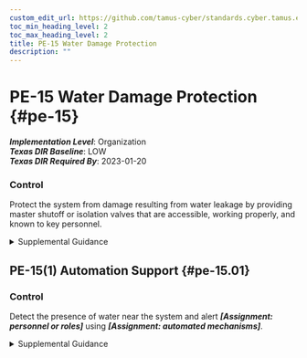 ```yaml
---
custom_edit_url: https://github.com/tamus-cyber/standards.cyber.tamus.edu/tree/main/static/content/tamus.edu/TAMUS_profile.xml
toc_min_heading_level: 2
toc_max_heading_level: 2
title: PE-15 Water Damage Protection
description: ""
---
```


# PE-15 Water Damage Protection {#pe-15}

_**Implementation Level**_: Organization\
_**Texas DIR Baseline**_: LOW\
_**Texas DIR Required By**_: 2023-01-20

### Control

Protect the system from damage resulting from water leakage by providing master shutoff or isolation valves that are accessible, working properly, and known to key personnel.

<details>
  <summary>Supplemental Guidance</summary>

Protect the system from damage resulting from water leakage by providing master shutoff or isolation valves that are accessible, working properly, and known to key personnel.

</details>

## PE-15(1) Automation Support {#pe-15.01}

### Control

Detect the presence of water near the system and alert _**[Assignment: personnel or roles]**_ using _**[Assignment: automated mechanisms]**_.

<details>
  <summary>Supplemental Guidance</summary>

Detect the presence of water near the system and alert _**[Assignment: personnel or roles]**_ using _**[Assignment: automated mechanisms]**_.

</details>


